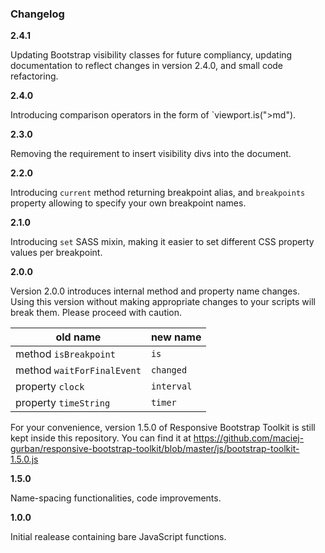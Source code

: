 ### Changelog

**2.4.1**

Updating Bootstrap visibility classes for future compliancy, updating documentation to reflect changes in version 2.4.0, and small code refactoring.

**2.4.0**

Introducing comparison operators in the form of `viewport.is(">md").

**2.3.0**

Removing the requirement to insert visibility divs into the document. 

**2.2.0**

Introducing `current` method returning breakpoint alias, and `breakpoints` property allowing to specify your own breakpoint names.

**2.1.0**

Introducing `set` SASS mixin, making it easier to set different CSS property values per breakpoint.

**2.0.0**

Version 2.0.0 introduces internal method and property name changes. Using this version without making appropriate changes to your scripts will break them. Please proceed with caution.

| old name            | new name |
| ------------------- | -------- |
| method `isBreakpoint`        | `is`     |
| method `waitForFinalEvent`   | `changed`|
| property `clock`      | `interval`|
| property `timeString` | `timer`|

For your convenience, version 1.5.0 of Responsive Bootstrap Toolkit is still kept inside this repository. You can find it at https://github.com/maciej-gurban/responsive-bootstrap-toolkit/blob/master/js/bootstrap-toolkit-1.5.0.js

**1.5.0**

Name-spacing functionalities, code improvements.

**1.0.0**

Initial realease containing bare JavaScript functions.
